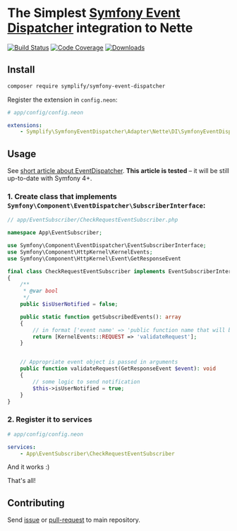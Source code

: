# The Simplest [Symfony Event Dispatcher](http://symfony.com/doc/current/components/event_dispatcher.html) integration to Nette

[![Build Status](https://img.shields.io/travis/Symplify/SymfonyEventDispatcher/master.svg?style=flat-square)](https://travis-ci.org/Symplify/SymfonyEventDispatcher)
[![Code Coverage](https://img.shields.io/scrutinizer/coverage/g/Symplify/SymfonyEventDispatcher.svg?style=flat-square)](https://scrutinizer-ci.com/g/Symplify/SymfonyEventDispatcher)
[![Downloads](https://img.shields.io/packagist/dt/symplify/symfony-event-dispatcher.svg?style=flat-square)](https://packagist.org/packages/symplify/symfony-event-dispatcher)


## Install

```sh
composer require symplify/symfony-event-dispatcher
```

Register the extension in `config.neon`:

```yaml
# app/config/config.neon

extensions:
	- Symplify\SymfonyEventDispatcher\Adapter\Nette\DI\SymfonyEventDispatcherExtension
```


## Usage

See [short article about EventDispatcher](http://pehapkari.cz/blog/2016/12/05/symfony-event-dispatcher).
**This article is tested** &ndash; it will be still up-to-date with Symfony 4+. 


### 1. Create class that implements `Symfony\Component\EventDispatcher\SubscriberInterface`:

```php
// app/EventSubscriber/CheckRequestEventSubscriber.php

namespace App\EventSubscriber;

use Symfony\Component\EventDispatcher\EventSubscriberInterface;
use Symfony\Component\HttpKernel\KernelEvents;
use Symfony\Component\HttpKernel\Event\GetResponseEvent

final class CheckRequestEventSubscriber implements EventSubscriberInterface
{
    /**
     * @var bool
     */
    public $isUserNotified = false;

    public static function getSubscribedEvents(): array
    {
        // in format ['event name' => 'public function name that will be called']
        return [KernelEvents::REQUEST => 'validateRequest'];
    }


    // Appropriate event object is passed in arguments
    public function validateRequest(GetResponseEvent $event): void
    {
        // some logic to send notification
        $this->isUserNotified = true;
    }
}
```

### 2. Register it to services

```yaml
# app/config/config.neon

services:
    - App\EventSubscriber\CheckRequestEventSubscriber
```

And it works :)

That's all!


## Contributing

Send [issue](https://github.com/Symplify/Symplify/issues) or [pull-request](https://github.com/Symplify/Symplify/pulls) to main repository.
